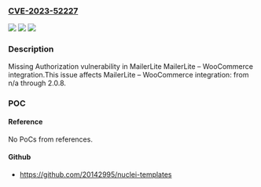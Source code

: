 ### [CVE-2023-52227](https://cve.mitre.org/cgi-bin/cvename.cgi?name=CVE-2023-52227)
![](https://img.shields.io/static/v1?label=Product&message=MailerLite%20%E2%80%93%20WooCommerce%20integration&color=blue)
![](https://img.shields.io/static/v1?label=Version&message=n%2Fa&color=blue)
![](https://img.shields.io/static/v1?label=Vulnerability&message=CWE-862%20Missing%20Authorization&color=brighgreen)

### Description

Missing Authorization vulnerability in MailerLite MailerLite – WooCommerce integration.This issue affects MailerLite – WooCommerce integration: from n/a through 2.0.8.

### POC

#### Reference
No PoCs from references.

#### Github
- https://github.com/20142995/nuclei-templates

